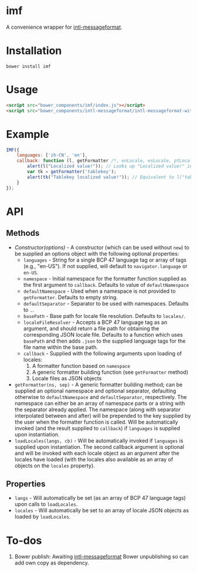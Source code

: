 # imf

A convenience wrapper for [intl-messageformat](https://github.com/yahoo/intl-messageformat).

# Installation

`bower install imf`

# Usage

```html
<script src="bower_components/imf/index.js"></script>
<script src="bower_components/intl-messageformat/intl-messageformat-with-locales.min.js"></script>
```

# Example

```js
IMF({
    languages: ['zh-CN', 'en'],
    callback: function (l, getFormatter /*, enLocale, esLocale, ptLocale, zhCNLocale*/) {
        alert(l("Localized value!")); // Looks up "Localized value!" in Chinese file (at "locales/zh-CN.json") and in English (at "locales/en.json") if not present in Chinese
        var tk = getFormatter('tablekey');
        alert(tk("Tablekey localized value!")); // Equivalent to l("tablekey.Tablekey localized value!")
    }
});
```

# API

## Methods

- *Constructor(options)* - A constructor (which can be used without `new`) to be supplied an options object with the following optional properties:
  - `languages` - String for a single BCP 47 language tag or array of tags (e.g., "en-US"). If not supplied, will default to `navigator.language` or `en-US`.
  - `namespace` - Initial namespace for the formatter function supplied as the first argument to `callback`. Defaults to value of `defaultNamespace`
  - `defaultNamespace` - Used when a namespace is not provided to `getFormatter`. Defaults to empty string.
  - `defaultSeparator` - Separator to be used with namespaces. Defaults to `.`.
  - `basePath` - Base path for locale file resolution. Defaults to `locales/`.
  - `localeFileResolver` - Accepts a BCP 47 language tag as an argument, and should return a file path for obtaining the corresponding JSON locale file. Defaults to a function which uses `basePath` and then adds `.json` to the supplied language tags for the file name within the base path.
  - `callback` - Supplied with the following arguments upon loading of locales:
    1. A formatter function based on `namespace`
    1. A generic formatter building function (see `getFormatter` method)
    1. Locale files as JSON objects
- `getFormatter(ns, sep)` - A generic formatter building method; can be supplied an optional namespace and optional separator, defaulting otherwise to `defaultNamespace` and `defaultSeparator`, respectively. The namespace can either be an array of namespace parts or a string with the separator already applied. The namespace (along with separator interpolated between and after) will be prepended to the key supplied by the user when the formatter function is called. Will be automatically invoked (and the result supplied to `callback`) if `languages` is supplied upon instantiation.
- `loadLocales(langs, cb)` - Will be automatically invoked if `languages` is supplied upon instantiation. The second callback argument is optional and will be invoked with each locale object as an argument after the locales have loaded (with the locales also available as an array of objects on the `locales` property).

## Properties

- `langs` - Will automatically be set (as an array of BCP 47 language tags) upon calls to `loadLocales`.
- `locales` - Will automatically be set to an array of locale JSON objects as loaded by `loadLocales`.


# To-dos

1. Bower publish: Awaiting [intl-messageformat](https://github.com/yahoo/intl-messageformat) Bower unpublishing so can add own copy as dependency.
